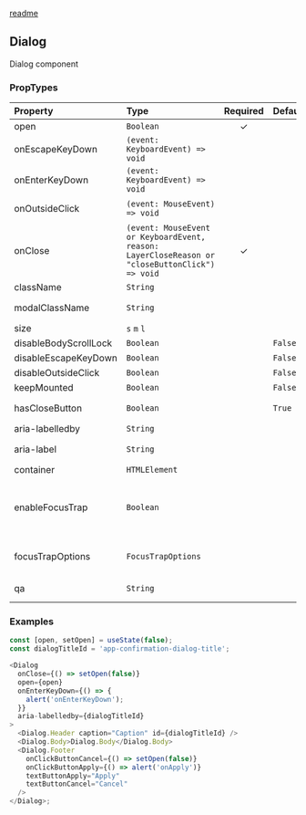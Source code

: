 [readme](#readme)

## Dialog

Dialog component

### PropTypes

| Property              | Type                                                                                           | Required | Default | Description                                                                                                                              |
| :-------------------- | :--------------------------------------------------------------------------------------------- | :------: | :------ | :--------------------------------------------------------------------------------------------------------------------------------------- |
| open                  | `Boolean`                                                                                      |    ✓     |         | Current dialog state                                                                                                                     |
| onEscapeKeyDown       | `(event: KeyboardEvent) => void`                                                               |          |         | Escape key down event handler                                                                                                            |
| onEnterKeyDown        | `(event: KeyboardEvent) => void`                                                               |          |         | Enter key down event handler                                                                                                             |
| onOutsideClick        | `(event: MouseEvent) => void`                                                                  |          |         | Event handler on outside dialog mouse click                                                                                              |
| onClose               | `(event: MouseEvent or KeyboardEvent, reason: LayerCloseReason or "closeButtonClick") => void` |    ✓     |         | On dialog close handler                                                                                                                  |
| className             | `String`                                                                                       |          |         | ClassName of dialog content wrapper                                                                                                      |
| modalClassName        | `String`                                                                                       |          |         | ClassName of modal box, in which dialog is disposed                                                                                      |
| size                  | `s` `m` `l`                                                                                    |          |         | Dialog size                                                                                                                              |
| disableBodyScrollLock | `Boolean`                                                                                      |          | `False` | Should body scroll be locked                                                                                                             |
| disableEscapeKeyDown  | `Boolean`                                                                                      |          | `False` | Should escape key down be disabled                                                                                                       |
| disableOutsideClick   | `Boolean`                                                                                      |          | `False` | Should outside click be disabled                                                                                                         |
| keepMounted           | `Boolean`                                                                                      |          | `False` | Should dialog be kept mounted                                                                                                            |
| hasCloseButton        | `Boolean`                                                                                      |          | `True`  | Cross icon in top right corner of dialog presence                                                                                        |
| aria-labelledby       | `String`                                                                                       |          |         | Id of <Dialog/> caption. Use `id` props of `<Dialog.Header/>` to set id for caption                                                      |
| aria-label            | `String`                                                                                       |          |         | Dialog label for a11y. Prefer `aria-labelledby` if caption is visible to user                                                            |
| container             | `HTMLElement`                                                                                  |          |         | Container element for the dialog box                                                                                                     |
| enableFocusTrap       | `Boolean`                                                                                      |          |         | Enables focus capture for the dialog component. In this case, using the npm package focus-trap. https://www.npmjs.com/package/focus-trap |
| focusTrapOptions      | `FocusTrapOptions`                                                                             |          |         | Options for focus-trap package. https://github.com/focus-trap/focus-trap#createoptions                                                   |
| qa                    | `String`                                                                                       |          |         | Data-qa attribute value of modal box, in which dialog is disposed                                                                        |

### Examples

```js
const [open, setOpen] = useState(false);
const dialogTitleId = 'app-confirmation-dialog-title';

<Dialog
  onClose={() => setOpen(false)}
  open={open}
  onEnterKeyDown={() => {
    alert('onEnterKeyDown');
  }}
  aria-labelledby={dialogTitleId}
>
  <Dialog.Header caption="Caption" id={dialogTitleId} />
  <Dialog.Body>Dialog.Body</Dialog.Body>
  <Dialog.Footer
    onClickButtonCancel={() => setOpen(false)}
    onClickButtonApply={() => alert('onApply')}
    textButtonApply="Apply"
    textButtonCancel="Cancel"
  />
</Dialog>;
```
